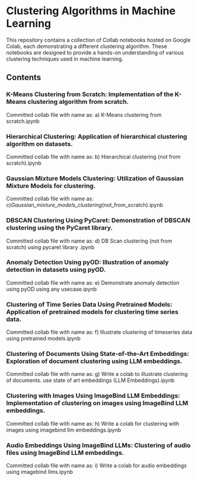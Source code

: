 # Clustering Algorithms in Machine Learning
This repository contains a collection of Collab notebooks hosted on Google Colab, each demonstrating a different clustering algorithm. These notebooks are designed to provide a hands-on understanding of various clustering techniques used in machine learning.

## Contents
### K-Means Clustering from Scratch: Implementation of the K-Means clustering algorithm from scratch.
Committed collab file with name as: a) K-Means clustering from scratch.ipynb

### Hierarchical Clustering: Application of hierarchical clustering algorithm on datasets.
Committed collab file with name as: b) Hierarchical clustering (not from scratch).ipynb

### Gaussian Mixture Models Clustering: Utilization of Gaussian Mixture Models for clustering.
Committed collab file with name as: c)_Gaussian_mixture_models_clustering_(not_from_scratch).ipynb

### DBSCAN Clustering Using PyCaret: Demonstration of DBSCAN clustering using the PyCaret library.
Committed collab file with name as: d) DB Scan clustering (not from scratch) using pycaret library .ipynb

### Anomaly Detection Using pyOD: Illustration of anomaly detection in datasets using pyOD.
Committed collab file with name as: e) Demonstrate anomaly detection using pyOD using any usecase.ipynb

### Clustering of Time Series Data Using Pretrained Models: Application of pretrained models for clustering time series data.
Committed collab file with name as: f) Illustrate clustering of timeseries data using pretrained models.ipynb

### Clustering of Documents Using State-of-the-Art Embeddings: Exploration of document clustering using LLM embeddings.
Committed collab file with name as: g) Write a colab to illustrate clustering  of documents. use state of art embeddings (LLM Embeddings).ipynb

### Clustering with Images Using ImageBind LLM Embeddings: Implementation of clustering on images using ImageBind LLM embeddings.
Committed collab file with name as: h) Write a colab for clustering with images using imagebind llm embeddings.ipynb

### Audio Embeddings Using ImageBind LLMs: Clustering of audio files using ImageBind LLM embeddings.
Committed collab file with name as: i) Write a colab for audio embeddings using imagebind llms.ipynb








